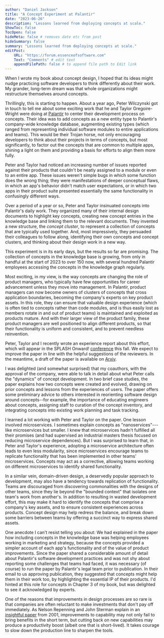 ```yaml
---
author: "Daniel Jackson"
title: "A Concept Experiment at Palantir"
date: "2023-06-26"
description: "Lessons learned from deploying concepts at scale."
ShowToc: false
TocOpen: false
hideMeta: false # removes date etc from post
hideSummary: false
summary: "Lessons learned from deploying concepts at scale."
editPost:
    URL: "https://forum.essenceofsoftware.com"
    Text: "Comments" # edit text
    appendFilePath: false # to append file path to Edit link
---
```

When I wrote my book about concept design, I hoped that its ideas might nudge practicing software developers to think differently about their work. My grander, long-term dream was that whole organizations might restructure themselves around concepts.

Thrillingly, this is starting to happen. About a year ago, Peter Wilczynski got in touch to tell me about some exciting work that he and Taylor Gregoire-Wright were doing at [Palantir](https://www.palantir.com) to center their development process on concepts. Their idea was to add concepts as a new entity type to Palantir's company-wide knowledge database, augmenting existing types (which ranged from representing individual software modules to entire applications and teams). This would be their Trojan horse, not only encouraging developers to think about their projects in terms of concepts, but most significantly, to factor out the concepts that are common to multiple apps, shining a light on them and providing a basis for efforts to align them more fully.

Peter and Taylor had noticed an increasing number of issues reported against their products that couldn't be neatly assigned to a module or even to an entire app. These issues weren't simple bugs in which some function does the wrong thing; they were manifestations of deeper conceptual flaws, in which an app's behavior didn't match user expectations, or in which two apps in their product suite presented essentially the same functionality in confusingly different ways.

Over a period of a year or so, Peter and Taylor insinuated concepts into Palantir's daily work. They organized many of their internal design documents to highlight key concepts, creating new concept entries in the knowledge base and linking them to the relevant documents. They invented a new structure, the _concept cluster_, to represent a collection of concepts that are typically used together. And, most impressively, they persuaded their colleagues to follow along, identifying their own concepts and concept clusters, and thinking about their design work in a new way.

This experiment is in its early days, but the results so far are promising. The collection of concepts in the knowledge base is growing, from only in handful at the start of 2023 to over 150 now, with several hundred Palantir employees accessing the concepts in the knowledge graph regularly.

Most exciting, in my view, is the way concepts are changing the role of product managers, who typically have few opportunities for career advancement unless they move into management. In Palantir, product managers can now become owners of clusters of concepts that cross application boundaries, becoming the company's experts on key product assets. In this role, they can ensure that valuable design experience (which is often tied to concepts rather than code modules, and is thus easily lost as members rotate in and out of product teams) is maintained and exploited as products mature. And with their larger view of the product family, these product managers are well positioned to align different products, so that their functionality is uniform and consistent, and to prevent needless reinvention.

Peter, Taylor and I recently wrote an experience report about this effort, which will appear in the SPLASH Onward! [conference](https://2023.splashcon.org/track/splash-2023-Onward-papers) this fall. We expect to improve the paper in line with the helpful suggestions of the reviewers. In the meantime, a draft of the paper is available on [Arxiv](http://arxiv.org/abs/2304.14975). 

I was delighted (and somewhat surprised) that my coauthors, with the approval of the company, were able to talk in detail about what Peter calls the "dynamics" of concept development. In two brief case studies, the paper explains how two concepts were created and evolved, drawing on prior concepts and lessons from the experiences of users. The paper offers some preliminary advice to others interested in reorienting software design around concepts--for example, the importance of educating engineers about concepts, assigning staff to curation of the concept inventory, and integrating concepts into existing work planning and task tracking.

I learned a lot working with Peter and Taylor on the paper. One lesson involved microservices. I sometimes explain concepts as "nanoservices"---like microservices but smaller. I knew that microservices hadn't fulfilled all their promises (and had supervised an industrial masters thesis focused on reducing microservice dependences). But I was surprised to learn that, in Peter and Taylor's experience, adopting a microservice architecture often leads to even less modularity, since microservices encourage teams to replicate functionality that has been implemented in other teams' microservices. Concepts may act as a corrective, allowing teams working on different microservices to identify shared functionality.

In a similar vein, domain-driven design, a deservedly popular approach to development, may also have a tendency towards replication of functionality. Teams are discouraged from discovering commonalities with the designs of other teams, since they lie beyond the "bounded context" that isolates one team's work from another's. In addition to resulting in wasted development effort, this may make it hard to identify the concepts that comprise a company's key assets, and to ensure consistent experiences across products. Concept design may help redress the balance, and break down some barriers between teams by offering a succinct way to express shared assets.

One anecdote I can't resist telling you about: We had explained in the paper how including concepts in the knowledge base was helping employees working in marketing and strategy, because the concepts provided a simpler account of each app's functionality and of the value of product improvements. Since the paper shared a considerable amount of detail about Palantir's software development practices and was not shy about reporting some challenges that teams had faced, it was necessary (of course) to run the paper by Palantir's legal team prior to publication. In their email to us approving publication, they suggested that concepts might help them in their work too, by highlighting the essential IP of their products. I'd hinted at this role for concepts in Chapter 3 of my book, but was delighted to see it acknowledged by experts.

One of the reasons that improvements in design processes are so rare is that companies are often reluctant to make investments that don't pay off immediately. As Nelson Repenning and John Sterman explain in an [insightful paper](https://scholar.google.com/citations?view_op=view_citation&hl=en&user=uL95gtAAAAAJ&citation_for_view=uL95gtAAAAAJ:hMod-77fHWUC) from 2001, improvements to capability may not only fail to bring benefits in the short term, but cutting back on new capabilities may produce a productivity boost (albeit one that is short-lived). It takes courage to slow down the production line to sharpen the tools.